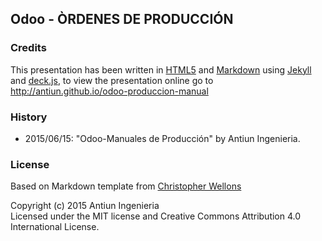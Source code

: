 ## Odoo - ÒRDENES DE PRODUCCIÓN




### Credits

This presentation has been written in [HTML5](http://www.w3.org/TR/html5/) and
[Markdown](http://daringfireball.net/projects/markdown/) using
[Jekyll](http://jekyllrb.com/) and
[deck.js](http://imakewebthings.com/deck.js/),
to view the presentation online go to http://antiun.github.io/odoo-produccion-manual


### History

* 2015/06/15: "Odoo-Manuales de Producción" by Antiun Ingenieria.


### License

Based on Markdown template from [Christopher Wellons](https://github.com/skeeto)

Copyright (c) 2015 Antiun Ingenieria<br>
Licensed under the MIT license and Creative Commons Attribution 4.0 International License.


